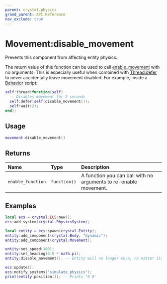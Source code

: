 ```yaml
---
parent: crystal.physics
grand_parent: API Reference
nav_exclude: true
---
```


# Movement:disable_movement

Prevents this component from affecting entity physics.

The return value of this function can be used to call [enable_movement](movement_enable_movement) with no arguments. This is especially useful when combined with [Thread:defer](/crystal/api/script/thread_defer) to never accidentally leave movement disabled. For example, inside a [Behavior](/crystal/api/script/behavior) script:

```lua
self:thread(function(self)
  -- Disables movement for 2 seconds
  self:defer(self:disable_movement());
  self:wait(2);
end);
```

## Usage

```lua
movement:disable_movement()
```

## Returns

| Name              | Type         | Description                                                      |
| :---------------- | :----------- | :--------------------------------------------------------------- |
| `enable_function` | `function()` | A function you can call with no arguments to re-enable movement. |

## Examples

```lua
local ecs = crystal.ECS:new();
ecs:add_system(crystal.PhysicsSystem);

local entity = ecs:spawn(crystal.Entity);
entity:add_component(crystal.Body, "dynamic");
entity:add_component(crystal.Movement);

entity:set_speed(100);
entity:set_heading(0.5 * math.pi);
entity:disable_movement(); -- Entity will no longer move, no matter its speed and heading

ecs:update();
ecs:notify_systems("simulate_physics");
print(entity:position()); -- Prints "0 0'
```
